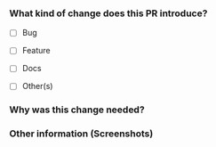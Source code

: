 <!--
Thank you for sending the PR! 
Please fill the applicable details below
Happy contributing!
-->

### What kind of change does this PR introduce? 
<!-- Mark All The Applicable Boxes -->

- [ ] Bug
- [ ] Feature
- [ ] Docs
- [ ] Other(s)


### Why was this change needed?

<!-- Explain all the changes in the PR and tell what is the use of this change. -->

<!-- and If your PR fixes an open issue, use `Closes #999` to link your PR with the issue. #999 stands for the issue number you are fixing, Example: Closes #31 -->

### Other information (Screenshots)

<!-- Add notes or any other information here -->
<!-- Also add all the screenshots which support your changes -->
